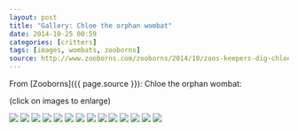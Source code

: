 ```yaml
---
layout: post
title: "Gallery: Chloe the orphan wombat"
date: 2014-10-25 00:59
categories: [critters]
tags: [images, wombats, zooborns]
source: http://www.zooborns.com/zooborns/2014/10/zoos-keepers-dig-chloe-the-orphan-wombat-.html
---
```

From [Zooborns]({{ page.source }}): Chloe the orphan wombat:

(click on images to enlarge)

[![](http://tt.imageshare.s3.amazonaws.com/critters/chloe-the-orphan-wombat/6a010535647bf3970b01b7c6f286c3970b-800wi.gif)](http://tt.imageshare.s3.amazonaws.com/critters/chloe-the-orphan-wombat/6a010535647bf3970b01b7c6f286c3970b-800wi.jpg)
[![](http://tt.imageshare.s3.amazonaws.com/critters/chloe-the-orphan-wombat/6a010535647bf3970b01b7c6f2887b970b-800wi.gif)](http://tt.imageshare.s3.amazonaws.com/critters/chloe-the-orphan-wombat/6a010535647bf3970b01b7c6f2887b970b-800wi.jpg)
[![](http://tt.imageshare.s3.amazonaws.com/critters/chloe-the-orphan-wombat/6a010535647bf3970b01b7c6f2894c970b-800wi.gif)](http://tt.imageshare.s3.amazonaws.com/critters/chloe-the-orphan-wombat/6a010535647bf3970b01b7c6f2894c970b-800wi.jpg)
[![](http://tt.imageshare.s3.amazonaws.com/critters/chloe-the-orphan-wombat/6a010535647bf3970b01b7c6f28a4e970b-800wi.gif)](http://tt.imageshare.s3.amazonaws.com/critters/chloe-the-orphan-wombat/6a010535647bf3970b01b7c6f28a4e970b-800wi.jpg)
[![](http://tt.imageshare.s3.amazonaws.com/critters/chloe-the-orphan-wombat/6a010535647bf3970b01b8d07c7f9e970c-800wi.gif)](http://tt.imageshare.s3.amazonaws.com/critters/chloe-the-orphan-wombat/6a010535647bf3970b01b8d07c7f9e970c-800wi.jpg)
[![](http://tt.imageshare.s3.amazonaws.com/critters/chloe-the-orphan-wombat/6a010535647bf3970b01b8d07c8092970c-800wi.gif)](http://tt.imageshare.s3.amazonaws.com/critters/chloe-the-orphan-wombat/6a010535647bf3970b01b8d07c8092970c-800wi.jpg)
[![](http://tt.imageshare.s3.amazonaws.com/critters/chloe-the-orphan-wombat/6a010535647bf3970b01b8d07c81ec970c-800wi.gif)](http://tt.imageshare.s3.amazonaws.com/critters/chloe-the-orphan-wombat/6a010535647bf3970b01b8d07c81ec970c-800wi.jpg)
[![](http://tt.imageshare.s3.amazonaws.com/critters/chloe-the-orphan-wombat/6a010535647bf3970b01bb0797a61a970d-800wi.gif)](http://tt.imageshare.s3.amazonaws.com/critters/chloe-the-orphan-wombat/6a010535647bf3970b01bb0797a61a970d-800wi.jpg)
[![](http://tt.imageshare.s3.amazonaws.com/critters/chloe-the-orphan-wombat/6a010535647bf3970b01bb0797a6d9970d-800wi.gif)](http://tt.imageshare.s3.amazonaws.com/critters/chloe-the-orphan-wombat/6a010535647bf3970b01bb0797a6d9970d-800wi.jpg)
[![](http://tt.imageshare.s3.amazonaws.com/critters/chloe-the-orphan-wombat/6a010535647bf3970b01bb0797a7e9970d-800wi.gif)](http://tt.imageshare.s3.amazonaws.com/critters/chloe-the-orphan-wombat/6a010535647bf3970b01bb0797a7e9970d-800wi.jpg)
[![](http://tt.imageshare.s3.amazonaws.com/critters/chloe-the-orphan-wombat/6a010535647bf3970b01bb0797a852970d-800wi.gif)](http://tt.imageshare.s3.amazonaws.com/critters/chloe-the-orphan-wombat/6a010535647bf3970b01bb0797a852970d-800wi.jpg)
[![](http://tt.imageshare.s3.amazonaws.com/critters/chloe-the-orphan-wombat/6a010535647bf3970b01bb0797a89a970d-800wi.gif)](http://tt.imageshare.s3.amazonaws.com/critters/chloe-the-orphan-wombat/6a010535647bf3970b01bb0797a89a970d-800wi.jpg)
[![](http://tt.imageshare.s3.amazonaws.com/critters/chloe-the-orphan-wombat/6a010535647bf3970b01bb0797a989970d-800wi.gif)](http://tt.imageshare.s3.amazonaws.com/critters/chloe-the-orphan-wombat/6a010535647bf3970b01bb0797a989970d-800wi.jpg)
[![](http://tt.imageshare.s3.amazonaws.com/critters/chloe-the-orphan-wombat/6a010535647bf3970b01bb0797a9d7970d-800wi.gif)](http://tt.imageshare.s3.amazonaws.com/critters/chloe-the-orphan-wombat/6a010535647bf3970b01bb0797a9d7970d-800wi.jpg)

